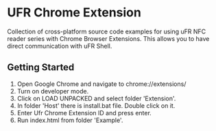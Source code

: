 # UFR Chrome Extension

Collection of cross-platform source code examples for using uFR NFC reader series with Chrome Browser Extensions. This allows you to have direct communication with uFR Shell.

## Getting Started

1. Open Google Chrome and navigate to chrome://extensions/
2. Turn on developer mode.
3. Click on LOAD UNPACKED and select folder 'Extension'.
4. In folder 'Host' there is install.bat file. Double click on it.
5. Enter Ufr Chrome Extension ID and press enter.
6. Run index.html from folder 'Example'. 